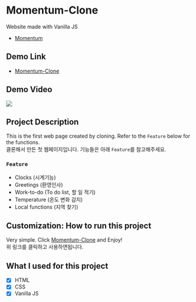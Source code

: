 # Momentum-Clone

Website made with Vanilla JS
- [Momentum](https://momentumdash.com/)

## Demo Link

- [Momentum-Clone](https://wook2124.github.io/Momentum-Clone/)

## Demo Video

![](demo.gif)

## Project Description 

This is the first web page created by cloning. Refer to the `Feature` below for the functions.  
클론해서 만든 첫 웹페이지입니다. 기능들은 아래 `Feature`를 참고해주세요.

### `Feature`

- Clocks (시계기능)
- Greetings (환영인사)
- Work-to-do (To do list, 할 일 적기)
- Temperature (온도 변화 감지)
- Local functions (지역 찾기)

## Customization: How to run this project

Very simple. Click [Momentum-Clone](https://wook2124.github.io/Momentum-Clone/) and Enjoy!   
위 링크를 클릭하고 사용하면됩니다.

## What I used for this project 

- [X] HTML
- [X] CSS
- [X] Vanilla JS 
